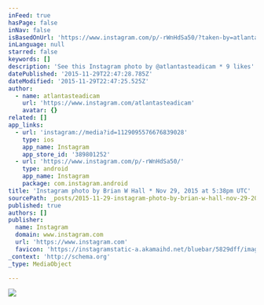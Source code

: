 ```yaml
---
inFeed: true
hasPage: false
inNav: false
isBasedOnUrl: 'https://www.instagram.com/p/-rWnHdSa50/?taken-by=atlantasteadicam'
inLanguage: null
starred: false
keywords: []
description: 'See this Instagram photo by @atlantasteadicam * 9 likes'
datePublished: '2015-11-29T22:47:28.785Z'
dateModified: '2015-11-29T22:47:25.525Z'
author:
  - name: atlantasteadicam
    url: 'https://www.instagram.com/atlantasteadicam'
    avatar: {}
related: []
app_links:
  - url: 'instagram://media?id=1129095576676839028'
    type: ios
    app_name: Instagram
    app_store_id: '389801252'
  - url: 'https://www.instagram.com/p/-rWnHdSa50/'
    type: android
    app_name: Instagram
    package: com.instagram.android
title: 'Instagram photo by Brian W Hall * Nov 29, 2015 at 5:38pm UTC'
sourcePath: _posts/2015-11-29-instagram-photo-by-brian-w-hall-nov-29-2015-at-538pm-utc.md
published: true
authors: []
publisher:
  name: Instagram
  domain: www.instagram.com
  url: 'https://www.instagram.com'
  favicon: 'https://instagramstatic-a.akamaihd.net/bluebar/5829dff/images/ico/favicon.ico'
_context: 'http://schema.org'
_type: MediaObject

---
```

<article style=""><img src="https://scontent.cdninstagram.com/hphotos-xtp1/t51.2885-15/s640x640/sh0.08/e35/12301256_1075079679177841_1126895828_n.jpg" /></article>